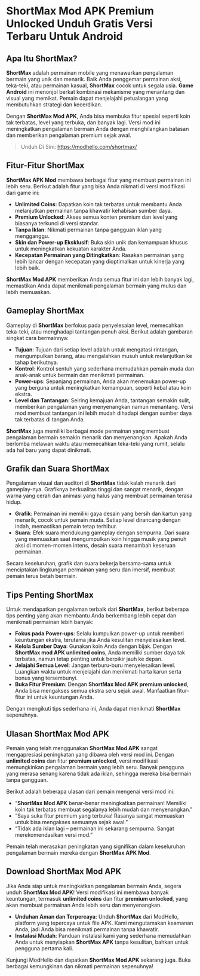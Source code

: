 # ShortMax Mod APK Premium Unlocked Unduh Gratis Versi Terbaru Untuk Android

## Apa Itu ShortMax?

**ShortMax** adalah permainan mobile yang menawarkan pengalaman bermain yang unik dan menarik. Baik Anda penggemar permainan aksi, teka-teki, atau permainan kasual, **ShortMax** cocok untuk segala usia. **Game Android** ini menonjol berkat kombinasi mekanisme yang menantang dan visual yang memikat. Pemain dapat menjelajahi petualangan yang membutuhkan strategi dan kecerdikan.

Dengan **ShortMax Mod APK**, Anda bisa membuka fitur spesial seperti koin tak terbatas, level yang terbuka, dan banyak lagi. Versi mod ini meningkatkan pengalaman bermain Anda dengan menghilangkan batasan dan memberikan pengalaman premium sejak awal.

>Unduh Di Sini: https://modhello.com/shortmax/

## Fitur-Fitur ShortMax

**ShortMax APK Mod** membawa berbagai fitur yang membuat permainan ini lebih seru. Berikut adalah fitur yang bisa Anda nikmati di versi modifikasi dari game ini:

- **Unlimited Coins**: Dapatkan koin tak terbatas untuk membantu Anda melanjutkan permainan tanpa khawatir kehabisan sumber daya.
- **Premium Unlocked**: Akses semua konten premium dan level yang biasanya terkunci di versi standar.
- **Tanpa Iklan**: Nikmati permainan tanpa gangguan iklan yang mengganggu.
- **Skin dan Power-up Eksklusif**: Buka skin unik dan kemampuan khusus untuk meningkatkan kekuatan karakter Anda.
- **Kecepatan Permainan yang Ditingkatkan**: Rasakan permainan yang lebih lancar dengan kecepatan yang dioptimalkan untuk kinerja yang lebih baik.

**ShortMax Mod APK** memberikan Anda semua fitur ini dan lebih banyak lagi, memastikan Anda dapat menikmati pengalaman bermain yang mulus dan lebih memuaskan.

## Gameplay ShortMax

Gameplay di **ShortMax** berfokus pada penyelesaian level, memecahkan teka-teki, atau menghadapi tantangan penuh aksi. Berikut adalah gambaran singkat cara bermainnya:

- **Tujuan**: Tujuan dari setiap level adalah untuk mengatasi rintangan, mengumpulkan barang, atau mengalahkan musuh untuk melanjutkan ke tahap berikutnya.
- **Kontrol**: Kontrol sentuh yang sederhana memudahkan pemain muda dan anak-anak untuk bermain dan menikmati permainan.
- **Power-ups**: Sepanjang permainan, Anda akan menemukan power-up yang berguna untuk meningkatkan kemampuan, seperti kebal atau koin ekstra.
- **Level dan Tantangan**: Seiring kemajuan Anda, tantangan semakin sulit, memberikan pengalaman yang menyenangkan namun menantang. Versi mod membuat tantangan ini lebih mudah dihadapi dengan sumber daya tak terbatas di tangan Anda.

**ShortMax** juga memiliki berbagai mode permainan yang membuat pengalaman bermain semakin menarik dan menyenangkan. Apakah Anda berlomba melawan waktu atau memecahkan teka-teki yang rumit, selalu ada hal baru yang dapat dinikmati.

## Grafik dan Suara ShortMax

Pengalaman visual dan auditori di **ShortMax** tidak kalah menarik dari gameplay-nya. Grafiknya berkualitas tinggi dan sangat menarik, dengan warna yang cerah dan animasi yang halus yang membuat permainan terasa hidup.

- **Grafik**: Permainan ini memiliki gaya desain yang bersih dan kartun yang menarik, cocok untuk pemain muda. Setiap level dirancang dengan indah, memastikan pemain tetap terhibur.
- **Suara**: Efek suara mendukung gameplay dengan sempurna. Dari suara yang memuaskan saat mengumpulkan koin hingga musik yang penuh aksi di momen-momen intens, desain suara menambah keseruan permainan.

Secara keseluruhan, grafik dan suara bekerja bersama-sama untuk menciptakan lingkungan permainan yang seru dan imersif, membuat pemain terus betah bermain.

## Tips Penting ShortMax

Untuk mendapatkan pengalaman terbaik dari **ShortMax**, berikut beberapa tips penting yang akan membantu Anda berkembang lebih cepat dan menikmati permainan lebih banyak:

- **Fokus pada Power-ups**: Selalu kumpulkan power-up untuk memberi keuntungan ekstra, terutama jika Anda kesulitan menyelesaikan level.
- **Kelola Sumber Daya**: Gunakan koin Anda dengan bijak. Dengan **ShortMax mod APK unlimited coins**, Anda memiliki sumber daya tak terbatas, namun tetap penting untuk berpikir jauh ke depan.
- **Jelajahi Semua Level**: Jangan terburu-buru menyelesaikan level. Luangkan waktu untuk menjelajahi dan menikmati harta karun serta bonus yang tersembunyi.
- **Buka Fitur Premium**: Dengan **ShortMax Mod APK premium unlocked**, Anda bisa mengakses semua ekstra seru sejak awal. Manfaatkan fitur-fitur ini untuk keuntungan Anda.

Dengan mengikuti tips sederhana ini, Anda dapat menikmati **ShortMax** sepenuhnya.

## Ulasan ShortMax Mod APK

Pemain yang telah menggunakan **ShortMax Mod APK** sangat mengapresiasi peningkatan yang dibawa oleh versi mod ini. Dengan **unlimited coins** dan fitur **premium unlocked**, versi modifikasi memungkinkan pengalaman bermain yang lebih seru. Banyak pengguna yang merasa senang karena tidak ada iklan, sehingga mereka bisa bermain tanpa gangguan.

Berikut adalah beberapa ulasan dari pemain mengenai versi mod ini:

- “**ShortMax Mod APK** benar-benar meningkatkan permainan! Memiliki koin tak terbatas membuat segalanya lebih mudah dan menyenangkan.”
- “Saya suka fitur premium yang terbuka! Rasanya sangat memuaskan untuk bisa mengakses semuanya sejak awal.”
- “Tidak ada iklan lagi – permainan ini sekarang sempurna. Sangat merekomendasikan versi mod.”

Pemain telah merasakan peningkatan yang signifikan dalam keseluruhan pengalaman bermain mereka dengan **ShortMax APK Mod**.

## Download ShortMax Mod APK

Jika Anda siap untuk meningkatkan pengalaman bermain Anda, segera unduh **ShortMax Mod APK**! Versi modifikasi ini membawa banyak keuntungan, termasuk **unlimited coins** dan fitur **premium unlocked**, yang akan membuat permainan Anda lebih seru dan menyenangkan.

- **Unduhan Aman dan Terpercaya**: Unduh **ShortMax** dari ModHello, platform yang tepercaya untuk file APK. Kami mengutamakan keamanan Anda, jadi Anda bisa menikmati permainan tanpa khawatir.
- **Instalasi Mudah**: Panduan instalasi kami yang sederhana memudahkan Anda untuk menyiapkan **ShortMax APK** tanpa kesulitan, bahkan untuk pengguna pertama kali.

Kunjungi ModHello dan dapatkan **ShortMax Mod APK** sekarang juga. Buka berbagai kemungkinan dan nikmati permainan sepenuhnya!
